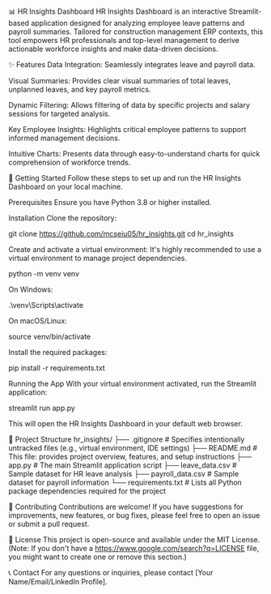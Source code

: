 📊 HR Insights Dashboard
HR Insights Dashboard is an interactive Streamlit-based application designed for analyzing employee leave patterns and payroll summaries. Tailored for construction management ERP contexts, this tool empowers HR professionals and top-level management to derive actionable workforce insights and make data-driven decisions.

✨ Features
Data Integration: Seamlessly integrates leave and payroll data.

Visual Summaries: Provides clear visual summaries of total leaves, unplanned leaves, and key payroll metrics.

Dynamic Filtering: Allows filtering of data by specific projects and salary sessions for targeted analysis.

Key Employee Insights: Highlights critical employee patterns to support informed management decisions.

Intuitive Charts: Presents data through easy-to-understand charts for quick comprehension of workforce trends.

🚀 Getting Started
Follow these steps to set up and run the HR Insights Dashboard on your local machine.

Prerequisites
Ensure you have Python 3.8 or higher installed.

Installation
Clone the repository:

git clone https://github.com/mcseiu05/hr_insights.git
cd hr_insights

Create and activate a virtual environment:
It's highly recommended to use a virtual environment to manage project dependencies.

python -m venv venv

On Windows:

.\venv\Scripts\activate

On macOS/Linux:

source venv/bin/activate

Install the required packages:

pip install -r requirements.txt

Running the App
With your virtual environment activated, run the Streamlit application:

streamlit run app.py

This will open the HR Insights Dashboard in your default web browser.

📁 Project Structure
hr_insights/
├── .gitignore          # Specifies intentionally untracked files (e.g., virtual environment, IDE settings)
├── README.md           # This file: provides project overview, features, and setup instructions
├── app.py              # The main Streamlit application script
├── leave_data.csv      # Sample dataset for HR leave analysis
├── payroll_data.csv    # Sample dataset for payroll information
└── requirements.txt    # Lists all Python package dependencies required for the project

🤝 Contributing
Contributions are welcome! If you have suggestions for improvements, new features, or bug fixes, please feel free to open an issue or submit a pull request.

📄 License
This project is open-source and available under the MIT License. (Note: If you don't have a https://www.google.com/search?q=LICENSE file, you might want to create one or remove this section.)

📞 Contact
For any questions or inquiries, please contact [Your Name/Email/LinkedIn Profile].
